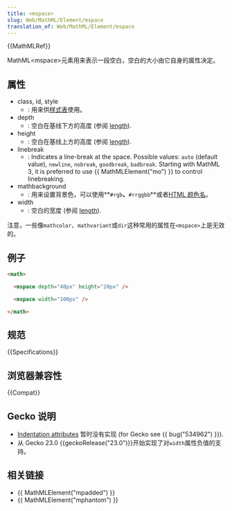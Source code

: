 ```yaml
---
title: <mspace>
slug: Web/MathML/Element/mspace
translation_of: Web/MathML/Element/mspace
---
```

{{MathMLRef}}

MathML\<mspace>元素用来表示一段空白，空白的大小由它自身的属性决定。

## 属性

- class, id, style
  - : 用来供[样式表](/en-US/docs/CSS)使用。
- depth
  - : 空白在基线下方的高度 (参阅 [length](/en-US/docs/MathML/Attributes/Values#Lengths)).
- height
  - : 空白在基线上方的高度 (参阅 [length](/en-US/docs/MathML/Attributes/Values#Lengths)).
- linebreak
  - : Indicates a line-break at the space. Possible values: `auto` (default value), `newline`, `nobreak`, `goodbreak`, `badbreak`.
    Starting with MathML 3, it is preferred to use {{ MathMLElement("mo") }} to control linebreaking.
- mathbackground
  - : 用来设置背景色，可以使用**`#rgb`**、**`#rrggbb`**或者[HTML 颜色名](/zh-CN/docs/Web/CSS/color_value)。
- width
  - : 空白的宽度 (参阅 [length](/en-US/docs/MathML/Attributes/Values#Lengths)).

注意，一些像`mathcolor`、`mathvariant`或`dir`这种常用的属性在`<mspace>`上是无效的。

## 例子

```html
<math>

  <mspace depth="40px" height="20px" />

  <mspace width="100px" />

</math>
```

## 规范

{{Specifications}}

## 浏览器兼容性

{{Compat}}

## Gecko 说明

- [Indentation attributes](http://www.w3.org/TR/MathML3/chapter3.html#presm.lbindent.attrs) 暂时没有实现 (for Gecko see {{ bug("534962") }}).
- 从 Gecko 23.0 {{geckoRelease("23.0")}}开始实现了对`width`属性负值的支持。

## 相关链接

- {{ MathMLElement("mpadded") }}
- {{ MathMLElement("mphantom") }}
